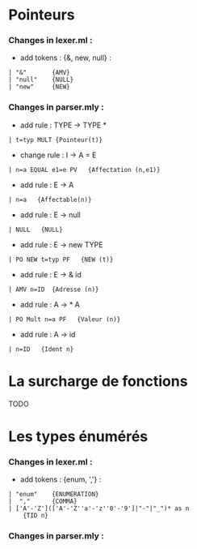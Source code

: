 # Pointeurs
### Changes in **lexer.ml** :
* add tokens : {&, new, null} :
```
| "&"       {AMV} 
| "null"    {NULL}
| "new"     {NEW}
```
### Changes in **parser.mly** :
* add rule :  TYPE -> TYPE *
```
| t=typ MULT {Pointeur(t)}
```
* change rule :  I -> A = E 
```
| n=a EQUAL e1=e PV   {Affectation (n,e1)}
```
* add rule :  E -> A 
```
| n=a   {Affectable(n)}
```
* add rule :  E -> null 
```
| NULL   {NULL}
```
* add rule :  E -> new TYPE 
```
| PO NEW t=typ PF   {NEW (t)}
```
* add rule :  E -> & id 
```
| AMV n=ID  {Adresse (n)}
```
* add rule :  A -> * A 
```
| PO Mult n=a PF   {Valeur (n)}
```
* add rule :  A -> id 
```
| n=ID   {Ident n}
```
# La surcharge de fonctions
TODO

# Les types énumérés
### Changes in **lexer.ml** :
* add tokens : {enum, ','} :
```
| "enum"    {ENUMERATION}
|  ","      {COMMA}
| ['A'-'Z'](['A'-'Z''a'-'z''0'-'9']|"-"|"_")* as n
    {TID n}
```
### Changes in **parser.mly** :




